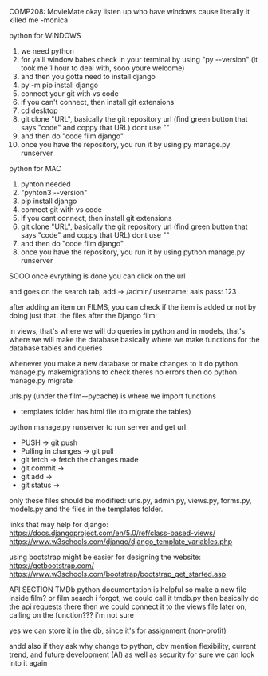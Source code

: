 COMP208: MovieMate
okay listen up who have windows cause literally it killed me
-monica

python for WINDOWS 
1. we need python
2. for ya'll window babes check in your terminal by using "py --version" (it took me 1 hour to deal with, sooo youre welcome)
3. and then you gotta need to install django
4. py -m pip install django
5. connect your git with vs code
6. if you can't connect, then install git extensions
7. cd desktop
8. git clone "URL", basically the git repository url (find green button that says "code" and coppy that URL) dont use ""
9. and then do "code film django"
10. once you have the repository, you run it by using py manage.py runserver



python for MAC
1. pyhton needed
2. "pyhton3 --version"
3. pip install django
4. connect git with vs code
5. if you cant connect, then install git extensions
6. git clone "URL", basically the git repository url (find green button that says "code" and coppy that URL) dont use ""
7. and then do "code film django"
8. once you have the repository, you run it by using python manage.py runserver

SOOO once evrything is done
you can click on the url

and goes on the search tab, add -> /admin/
username: aals
pass: 123

after adding an item on FILMS, you can check if the item is added or not by doing just that.
the files after the Django film:

in views, that's where we will do queries in python and in models, that's where we will make the database
basically where we make functions for the database tables and queries

whenever you make a new database or make changes to it do python manage.py makemigrations to check theres no errors then do python manage.py migrate 

urls.py (under the film--pycache) is where we import functions

- templates folder has html file
(to migrate the tables)

python manage.py runserver to run server and get url

- PUSH -> git push
- Pulling in changes -> git pull
- git fetch -> fetch the changes made
- git commit ->
- git add ->
- git status ->

only these files should be modified: urls.py, admin.py, views.py, forms.py, models.py and the files in the templates folder.

links that may help for django: 
https://docs.djangoproject.com/en/5.0/ref/class-based-views/
https://www.w3schools.com/django/django_template_variables.php

using bootstrap might be easier for designing the website:
https://getbootstrap.com/
https://www.w3schools.com/bootstrap/bootstrap_get_started.asp

API SECTION
TMDb python documentation is helpful
so make a new file inside film? or film search i forgot, we could call it tmdb.py
then basically do the api requests there
then we could connect it to the views file later on, calling on the function??? i'm not sure

yes we can store it in the db, since it's for assignment (non-profit)

andd also if they ask why change to python, obv mention flexibility, current trend, and future development (AI) as well as security for sure we can look into it again
